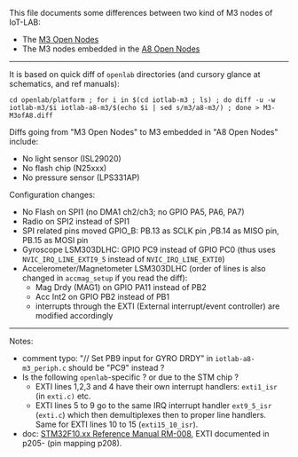 This file documents some differences between two kind of M3 nodes of IoT-LAB:


* The [M3 Open Nodes](https://www.iot-lab.info/hardware/m3/)
* The M3 nodes embedded in the [A8 Open Nodes](https://www.iot-lab.info/hardware/a8/)

----

It is based on quick diff of ```openlab``` directories
(and cursory glance at schematics, and ref manuals):

```cd openlab/platform ; for i in $(cd iotlab-m3 ; ls) ; do diff -u -w iotlab-m3/$i iotlab-a8-m3/$(echo $i | sed s/m3/a8-m3/) ; done > M3-M3ofA8.diff```


Diffs going from "M3 Open Nodes" to M3 embedded in "A8 Open Nodes" include:
* No light sensor (ISL29020)
* No flash chip (N25xxx)
* No pressure sensor (LPS331AP)

Configuration changes:
* No Flash on SPI1 (no DMA1 ch2/ch3; no GPIO PA5, PA6, PA7)
* Radio on SPI2 instead of SPI1
* SPI related pins moved GPIO_B:  PB.13 as SCLK pin ,PB.14 as MISO pin, PB.15 as MOSI pin
* Gyroscope LSM303DLHC: GPIO PC9 instead of GPIO PC0 (thus uses ```NVIC_IRQ_LINE_EXTI9_5``` instead of ```NVIC_IRQ_LINE_EXTI0```)
* Accelerometer/Magnetometer LSM303DLHC (order of lines is also changed in ```accmag_setup``` if you read the diff): 
  - Mag Drdy (MAG1) on GPIO PA11 instead of PB2
  - Acc Int2 on GPIO PB2 instead of PB1
  - interrupts through the EXTI (External interrupt/event controller) are modified accordingly

----

Notes:
- comment typo: "// Set PB9 input for GYRO DRDY" in ```iotlab-a8-m3_periph.c```
  should be "PC9" instead  ?
- Is the following ```openlab```-specific ? or due to the STM chip ?
  * EXTI lines 1,2,3 and 4 have their own interrupt handlers:
    ```exti1_isr``` (in ```exti.c)``` etc.
  * EXTI lines 5 to 9 go to the same IRQ interrupt handler ```ext9_5_isr``` (```exti.c```) 
  which then demultiplexes then to proper line handlers. Same for EXTI
  lines 10 to 15 (```exti15_10_isr```).
- doc: [STM32F10.xx Reference Manual RM-008](http://www.st.com/web/en/resource/technical/document/reference_manual/CD00171190.pdf), EXTI documented in p205- (pin mapping p208).
